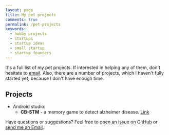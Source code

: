 ```yaml
---
layout: page
title: My pet projects
comments: true
permalink: /pet-projects
keywords:
  - hobby projects
  - startups
  - startup ideas
  - small startup
  - startup founders
---
```


It's a full list of my pet projects. If interested
in helping any of them, don't hesitate to [email](mailto:danghoangnhan.1@gmail.com).
Also, there are a number of projects, which I haven't fully started yet,
because I don't have enough time.
## Projects

* Android studio:
  * **CB-STM** - a memory game to detect alzheimer disease. [Link](https://github.com/danghoangnhan/Computer-Based-Short-Term-Memory)

Have questions or suggestions? Feel free to [open an issue on GitHub](https://github.com/danghoangnhan/danghoangnhan.github.io) or [send me an Email](danghoangnhan.1@gmail.com).